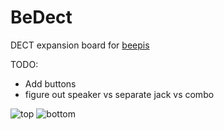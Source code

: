 # BeDect
DECT expansion board for [beepis](https://gitlab.com/linalinn/bepis)

TODO:
- Add buttons
- figure out speaker vs separate jack vs combo


![top](https://bassusteur.github.io/BeDECT/top.png)
![bottom](https://bassusteur.github.io/BeDECT/bottom.png)
